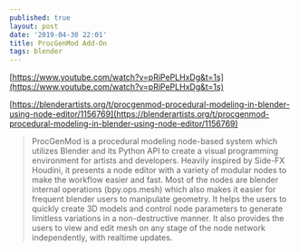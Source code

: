 ```yaml
---
published: true
layout: post
date: '2019-04-30 22:01'
title: ProcGenMod Add-On
tags: blender 
---
```

[https://www.youtube.com/watch?v=pRiPePLHxDg&t=1s](https://www.youtube.com/watch?v=pRiPePLHxDg&t=1s)

[https://blenderartists.org/t/procgenmod-procedural-modeling-in-blender-using-node-editor/1156769](https://blenderartists.org/t/procgenmod-procedural-modeling-in-blender-using-node-editor/1156769)

> ProcGenMod is a procedural modeling node-based system which utilizes Blender and its Python API to create a visual programming environment for artists and developers. Heavily inspired by Side-FX Houdini, it presents a node editor with a variety of modular nodes to make the workflow easier and fast. Most of the nodes are blender internal operations (bpy.ops.mesh) which also makes it easier for frequent blender users to manipulate geometry. It helps the users to quickly create 3D models and control node parameters to generate limitless variations in a non-destructive manner. It also provides the users to view and edit mesh on any stage of the node network independently, with realtime updates.
